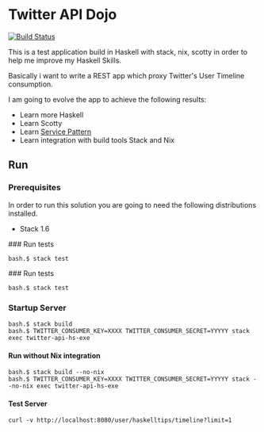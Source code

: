 # Twitter API Dojo

[![Build Status](https://travis-ci.org/jproyo/twitter-api-hs.svg?branch=master)](https://travis-ci.org/jproyo/twitter-api-hs.svg?branch=master)

This is a test application build in Haskell with stack, nix, scotty in order to help me improve my Haskell Skills.

Basically i want to write a REST app which proxy Twitter's User Timeline consumption.

I am going to evolve the app to achieve the following results:

- Learn more Haskell
- Learn Scotty
- Learn [Service Pattern](https://www.schoolofhaskell.com/user/meiersi/the-service-pattern)
- Learn integration with build tools Stack and Nix

## Run

### Prerequisites

In order to run this solution you are going to need the following distributions installed.

- Stack 1.6

### Run tests

```shell
bash.$ stack test
```

### Run tests

```shell
bash.$ stack test
```

### Startup Server

```shell
bash.$ stack build
bash.$ TWITTER_CONSUMER_KEY=XXXX TWITTER_CONSUMER_SECRET=YYYYY stack exec twitter-api-hs-exe
```

#### Run without Nix integration

```shell
bash.$ stack build --no-nix
bash.$ TWITTER_CONSUMER_KEY=XXXX TWITTER_CONSUMER_SECRET=YYYYY stack --no-nix exec twitter-api-hs-exe
```

#### Test Server

```shell
curl -v http://localhost:8080/user/haskelltips/timeline?limit=1
```
